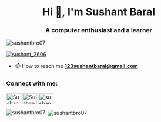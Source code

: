 <h1 align="center">Hi 👋, I'm Sushant Baral</h1>
<h3 align="center">A computer enthusiast and a learner</h3>

<p align="left"> <img src="https://komarev.com/ghpvc/?username=sushantbro07&label=Profile%20views&color=0e75b6&style=flat" alt="sushantbro07" /> </p>

<p align="left"> <a href="https://twitter.com/sushant_2606" target="blank"><img src="https://img.shields.io/twitter/follow/sushant_2606?logo=twitter&style=for-the-badge" alt="sushant_2606" /></a> </p>

- 📫 How to reach me ****123sushantbaral@gmail.com****

<h3 align="left">Connect with me:</h3>
<p align="left">
<a href="https://twitter.com/Sushant_2606" target="blank"><img align="center" src="https://raw.githubusercontent.com/rahuldkjain/github-profile-readme-generator/master/src/images/icons/Social/twitter.svg" alt="Sushant_2606" height="30" width="40" /></a>
<a href="https://linkedin.com/in/sushant baral" target="blank"><img align="center" src="https://raw.githubusercontent.com/rahuldkjain/github-profile-readme-generator/master/src/images/icons/Social/linked-in-alt.svg" alt="Sushant Baral" height="30" width="40" /></a>
<a href="https://instagram.com/sushant_brl_07" target="blank"><img align="center" src="https://raw.githubusercontent.com/rahuldkjain/github-profile-readme-generator/master/src/images/icons/Social/instagram.svg" alt="sushant_brl_07" height="30" width="40" /></a>
</p>

<!-- <h3 align="left">Languages and Tools:</h3>
<p align="left"> <a href="https://www.cprogramming.com/" target="_blank" rel="noreferrer"> <img src="https://raw.githubusercontent.com/devicons/devicon/master/icons/c/c-original.svg" alt="c" width="40" height="40"/> </a> <a href="https://www.w3schools.com/cpp/" target="_blank" rel="noreferrer"> <img src="https://raw.githubusercontent.com/devicons/devicon/master/icons/cplusplus/cplusplus-original.svg" alt="cplusplus" width="40" height="40"/> </a> <a href="https://www.w3schools.com/css/" target="_blank" rel="noreferrer"> <img src="https://raw.githubusercontent.com/devicons/devicon/master/icons/css3/css3-original-wordmark.svg" alt="css3" width="40" height="40"/> </a> <a href="https://www.w3.org/html/" target="_blank" rel="noreferrer"> <img src="https://raw.githubusercontent.com/devicons/devicon/master/icons/html5/html5-original-wordmark.svg" alt="html5" width="40" height="40"/> </a> <a href="https://developer.mozilla.org/en-US/docs/Web/JavaScript" target="_blank" rel="noreferrer"> <img src="https://raw.githubusercontent.com/devicons/devicon/master/icons/javascript/javascript-original.svg" alt="javascript" width="40" height="40"/> </a> <a href="https://www.mysql.com/" target="_blank" rel="noreferrer"> <img src="https://raw.githubusercontent.com/devicons/devicon/master/icons/mysql/mysql-original-wordmark.svg" alt="mysql" width="40" height="40"/> </a> <a href="https://www.photoshop.com/en" target="_blank" rel="noreferrer"> <img src="https://raw.githubusercontent.com/devicons/devicon/master/icons/photoshop/photoshop-line.svg" alt="photoshop" width="40" height="40"/> </a> <a href="https://www.php.net" target="_blank" rel="noreferrer"> <img src="https://raw.githubusercontent.com/devicons/devicon/master/icons/php/php-original.svg" alt="php" width="40" height="40"/> </a> </p> -->

<p><img align="left" src="https://github-readme-stats.vercel.app/api/top-langs?username=sushantbro07&show_icons=true&locale=en&layout=compact" alt="sushantbro07" /></p>

<p>&nbsp;<img align="center" src="https://github-readme-stats.vercel.app/api?username=sushantbro07&show_icons=true&locale=en" alt="sushantbro07" /></p>
